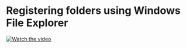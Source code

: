 #    Registering folders using Windows File Explorer



[![Watch the video](https://img.youtube.com/vi/STxAawbwx5A/0.jpg)](https://youtu.be/STxAawbwx5A)


